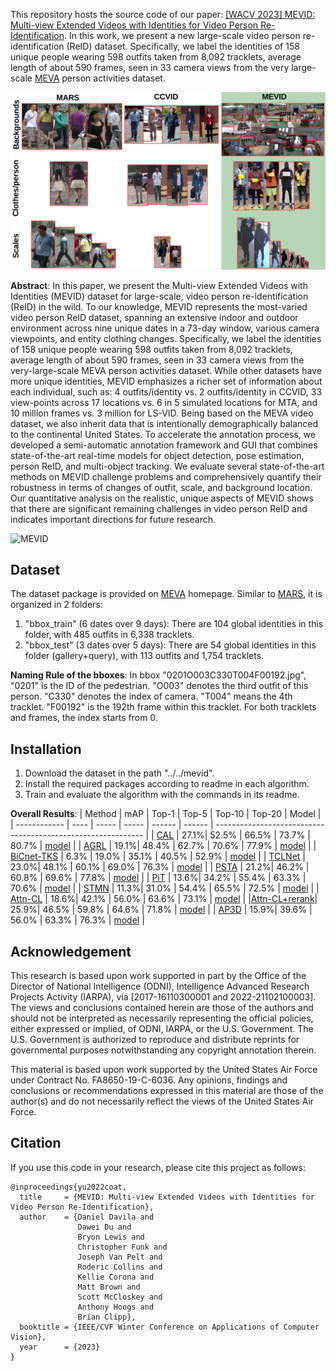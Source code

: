 This repository hosts the source code of our paper: [[WACV 2023] MEVID: Multi-view Extended Videos with Identities for Video Person Re-Identification](https://arxiv.org/pdf/2211.04656.pdf). In this work, we present a new large-scale video person re-identification (ReID) dataset.
Specifically, we label the identities of 158 unique people wearing 598 outfits taken from 8,092 tracklets, average length of about 590 frames, seen in 33 camera views from the very large-scale [MEVA](https://mevadata.org/) person activities dataset. 

![MEVID](figs/MEVID_figure.png)

**Abstract**: In this paper, we present the Multi-view Extended Videos with Identities (MEVID) dataset for large-scale, video person re-identification (ReID) in the wild. To our knowledge, MEVID represents the most-varied video person ReID dataset, spanning an extensive indoor and outdoor environment across nine unique dates in a 73-day window, various camera viewpoints, and entity clothing changes. Specifically, we label the identities of 158 unique people wearing 598 outfits taken from 8,092 tracklets, average length of about 590 frames, seen in 33 camera views from the very-large-scale MEVA person activities dataset. While other datasets have more unique identities, MEVID emphasizes a richer set of information about each individual, such as: 4 outfits/identity vs. 2 outfits/identity in CCVID, 33 view-points across 17 locations vs. 6 in 5 simulated locations for MTA, and 10 million frames vs. 3 million for LS-VID. Being based on the MEVA video dataset, we also inherit data that is intentionally demographically balanced to the continental United States. To accelerate the annotation process, we developed a semi-automatic annotation framework and GUI that combines state-of-the-art real-time models for object detection, pose estimation, person ReID, and multi-object tracking. We evaluate several state-of-the-art methods on MEVID challenge problems and comprehensively quantify their robustness in terms of changes of outfit, scale, and background location. Our quantitative analysis on the realistic, unique aspects of MEVID shows that there are significant remaining challenges in video person ReID and indicates important directions for future research.

![MEVID](figs/MEVID_cameras.png)

## Dataset
The dataset package is provided on [MEVA](https://mevadata.org/index-2.html) homepage. Similar to [MARS](http://zheng-lab.cecs.anu.edu.au/Project/project_mars.html), it is organized in 2 folders:
1) "bbox_train" (6 dates over 9 days): There are 104 global identities in this folder, with 485 outfits in 6,338 tracklets.
2) "bbox_test" (3 dates over 5 days): There are 54 global identities in this folder (gallery+query), with 113 outfits and 1,754 tracklets.

**Naming Rule of the bboxes**:
In bbox "0201O003C330T004F00192.jpg", "0201" is the ID of the pedestrian. "O003" denotes the third outfit of this person. "C330" denotes the index of camera. "T004" means the 4th tracklet. "F00192" is the 192th frame within this tracklet. For both tracklets and frames, the index starts from 0.


## Installation
1. Download the dataset in the path "../../mevid". 
2. Install the required packages according to readme in each algorithm.
3. Train and evaluate the algorithm with the commands in its readme.

**Overall Results**:
|     Method   |  mAP | Top-1 |  Top-5 | Top-10 | Top-20 | Model                                                        |
| ------------ | ---- | ----- |  ----- | ------ | ------ | ------------------------------------------------------------ |
| [CAL](https://github.com/guxinqian/Simple-CCReID)          | 27.1%| 52.5% |  66.5% |  73.7% | 80.7%  | [model](https://drive.google.com/file/d/1J9bECL9UAKwzOfMD8PRUxjnZW6hI2hQW/view?usp=share_link) |
| [AGRL](https://github.com/weleen/AGRL.pytorch)         | 19.1%| 48.4% |  62.7% |  70.6% | 77.9%  | [model](https://drive.google.com/file/d/1hGcDCkHw6A4j-Lyj9MF7v0QW9M-ptcGx/view?usp=share_link) |
| [BiCnet-TKS](https://github.com/blue-blue272/BiCnet-TKS)   | 6.3% | 19.0% |  35.1% |  40.5% | 52.9%  | [model](https://drive.google.com/file/d/1lMB9v1a9_9FCLnbIMuXooCOGiU4CzYwa/view?usp=share_link) |
| [TCLNet](https://github.com/blue-blue272/VideoReID-TCLNet)       | 23.0%| 48.1% |  60.1% |  69.0% | 76.3%  | [model](https://drive.google.com/file/d/1AeBEHStNVkhj0oIRkDafSCRMsCh8l4Pb/view?usp=share_link) |
| [PSTA](https://github.com/WangYQ9/VideoReID-PSTA)         | 21.2%| 46.2% |  60.8% |  69.6% | 77.8%  | [model](https://drive.google.com/file/d/1fyGPq31wQhB7-qVuzy7TzU7QA7XCugJ6/view?usp=share_link) |
| [PiT](https://github.com/deropty/PiT)          | 13.6%| 34.2% |  55.4% |  63.3% | 70.6%  | [model](https://drive.google.com/file/d/1TTY3wDEQmPc_GHuho0P4HdFez2WEHU1Y/view?usp=share_link) |
| [STMN](https://github.com/cvlab-yonsei/STMN)         | 11.3%| 31.0% |  54.4% |  65.5% | 72.5%  | [model](https://drive.google.com/file/d/1Ysf7q4ZwNFWvMr_ywDMwBZp2Lx88_66V/view?usp=share_link) |
| [Attn-CL](https://github.com/ppriyank/Video-Person-Re-ID-Fantastic-Techniques-and-Where-to-Find-Them)      | 18.6%| 42.1% |  56.0% |  63.6% | 73.1%  | [model](https://drive.google.com/file/d/1NsnDc0GplE0IajOaud5cb8kRHmAEFKYJ/view?usp=share_link) |
|[Attn-CL+rerank](https://github.com/ppriyank/Video-Person-Re-ID-Fantastic-Techniques-and-Where-to-Find-Them)| 25.9%| 46.5% |  59.8% |  64.6% | 71.8%  | [model](https://drive.google.com/file/d/1NsnDc0GplE0IajOaud5cb8kRHmAEFKYJ/view?usp=share_link) |
| [AP3D](https://github.com/guxinqian/AP3D)         | 15.9%| 39.6% |  56.0% |  63.3% | 76.3%  | [model](https://drive.google.com/file/d/1oUaRfI9yyfD5PuO2EoJX5UfslVwqkcJ7/view?usp=share_link) |

## Acknowledgement
This research is based upon work supported in part by the Office of the Director of National Intelligence (ODNI), Intelligence Advanced Research Projects Activity (IARPA), via [2017-16110300001 and 2022-21102100003]. The views and conclusions contained herein are those of the authors and should not be interpreted as necessarily representing the official policies, either expressed or implied, of ODNI, IARPA, or the U.S. Government. The U.S. Government is authorized to reproduce and distribute reprints for governmental purposes notwithstanding any copyright annotation therein.

This material is based upon work supported by the United States Air Force under Contract No. FA8650-19-C-6036. Any opinions, findings and conclusions or recommendations expressed in this material are those of the author(s) and do not necessarily reflect the views of the United States Air Force.

## Citation
If you use this code in your research, please cite this project as follows:

```
@inproceedings{yu2022coat,
  title     = {MEVID: Multi-view Extended Videos with Identities for Video Person Re-Identification},
  author    = {Daniel Davila and
               Dawei Du and
               Bryon Lewis and 
               Christopher Funk and 
               Joseph Van Pelt and
               Roderic Collins and 
               Kellie Corona and 
               Matt Brown and 
               Scott McCloskey and 
               Anthony Hoogs and 
               Brian Clipp},
  booktitle = {IEEE/CVF Winter Conference on Applications of Computer Vision},
  year      = {2023}
}
```
